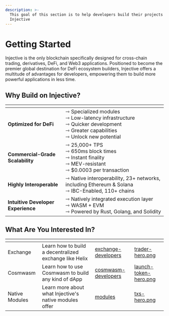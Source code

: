 ```yaml
---
description: >-
  This goal of this section is to help developers build their projects on
  Injective
---
```


# Getting Started

Injective is the only blockchain specifically designed for cross-chain trading, derivatives, DeFi, and Web3 applications. Positioned to become the premier global destination for DeFi ecosystem builders, Injective offers a multitude of advantages for developers, empowering them to build more powerful applications in less time.

## Why Build on Injective?

<table data-card-size="large" data-view="cards" data-full-width="false"><thead><tr><th></th><th></th></tr></thead><tbody><tr><td><strong>Optimized for DeFi</strong></td><td>⇾ Specialized modules<br>⇾ Low-latency infrastructure<br>⇾ Quicker development<br>⇾ Greater capabilities<br>⇾ Unlock new potential</td></tr><tr><td><strong>Commercial-Grade Scalability</strong></td><td>⇾ 25,000+ TPS<br>⇾ 650ms block times<br>⇾ Instant finality<br>⇾ MEV-resistant<br>⇾ $0.0003 per transaction</td></tr><tr><td><strong>Highly Interoperable</strong></td><td>⇾ Native interoperability, 23+ networks, including Ethereum &#x26; Solana<br>⇾ IBC-Enabled, 110+ chains</td></tr><tr><td><strong>Intuitive Developer Experience</strong></td><td>⇾ Natively integrated execution layer <br>⇾ WASM + EVM<br>⇾ Powered by Rust, Golang, and Solidity</td></tr></tbody></table>

## What Are You Interested In?

<table data-view="cards"><thead><tr><th></th><th></th><th data-hidden data-card-target data-type="content-ref"></th><th data-hidden data-card-cover data-type="files"></th></tr></thead><tbody><tr><td>Exchange</td><td>Learn how to build a decentralized exchange like Helix</td><td><a href="../exchange-developers/">exchange-developers</a></td><td><a href="../../.gitbook/assets/trader-hero.png">trader-hero.png</a></td></tr><tr><td>Cosmwasm</td><td>Learn how to use Cosmwasm to build any kind of dApp</td><td><a href="../cosmwasm-developers/">cosmwasm-developers</a></td><td><a href="../../.gitbook/assets/launch-token-hero.png">launch-token-hero.png</a></td></tr><tr><td>Native Modules</td><td>Learn more about what Injective's native modules offer</td><td><a href="../modules/">modules</a></td><td><a href="../../.gitbook/assets/txs-hero.png">txs-hero.png</a></td></tr></tbody></table>


